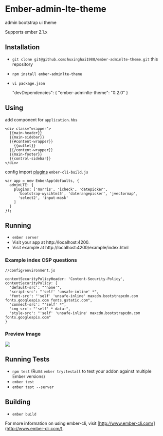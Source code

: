 # Ember-admin-lte-theme

admin bootstrap ui theme

Supports ember 2.1.x

## Installation

* `git clone git@github.com:huxinghai1988/ember-adminlte-theme.git` this repository
* `npm install ember-adminlte-theme`
* `vi package.json` 

    "devDependencies": {
      "ember-adminlte-theme": "0.2.0"
    }

## Using
  
  add component for ``application.hbs``

    <div class="wrapper">
      {{main-header}}      
      {{main-sidebar}}     
      {{#content-wrapper}} 
        {{outlet}}
      {{/content-wrapper}}
      {{main-footer}}      
      {{control-sidebar}}
    </div>

  config import [plugins](https://github.com/huxinghai1988/ember-adminlte-theme/blob/master/index.js#L76~L96) ``ember-cli-build.js``

    var app = new EmberApp(defaults, {
      adminLTE: {
        plugins: ['morris', 'icheck', 'datepicker', 
          'bootstrap-wysihtml5', 'daterangepicker', 'jvectormap',
          'select2', 'input-mask'
        ]
      }
    });


## Running

* `ember server`
* Visit your app at http://localhost:4200.
* Visit example at http://localhost:4200/example/index.html

### Example index CSP questions

    //config/environment.js

    contentSecurityPolicyHeader: 'Content-Security-Policy',
    contentSecurityPolicy: {
      'default-src': "'none'",
      'script-src': "'self' 'unsafe-inline' *",
      'font-src': "'self' 'unsafe-inline' maxcdn.bootstrapcdn.com fonts.googleapis.com fonts.gstatic.com",
      'connect-src': "'self' *",
      'img-src': "'self' * data:",
      'style-src': "'self' 'unsafe-inline' maxcdn.bootstrapcdn.com fonts.googleapis.com"
    }

### Preview Image

![](https://raw.githubusercontent.com/huxinghai1988/ember-adminlte-theme/master/preview.png)

## Running Tests

* `npm test` (Runs `ember try:testall` to test your addon against multiple Ember versions)
* `ember test`
* `ember test --server`

## Building

* `ember build`

For more information on using ember-cli, visit [http://www.ember-cli.com/](http://www.ember-cli.com/).
